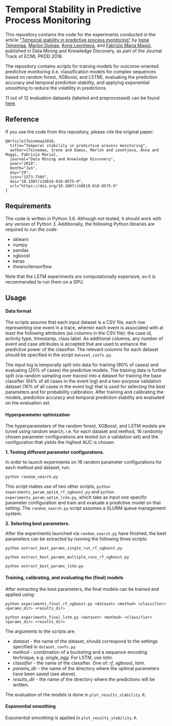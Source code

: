 # Temporal Stability in Predictive Process Monitoring
This repository contains the code for the experiments conducted in the article ["Temporal stability in predictive process monitoring"](https://link.springer.com/article/10.1007/s10618-018-0575-9) by [Irene Teinemaa](https://irhete.github.io/), [Marlon Dumas](http://kodu.ut.ee/~dumas/), [Anna Leontjeva](https://scholar.google.com/citations?user=XkCYSbQAAAAJ&hl=fr), and [Fabrizio Maria Maggi](https://scholar.google.nl/citations?user=Jo9fNKEAAAAJ&hl=en&oi=sra), published in Data Mining and Knowledge Discovery, as part of the Journal Track of ECML PKDD 2018.

The repository contains scripts for training models for outcome-oriented predictive monitoring (i.e. classification models for complex sequences based on random forest, XGBoost, and LSTM), evaluating the prediction accuracy and temporal prediction stability, and applying exponential smoothing to reduce the volatility in predictions.

11 out of 12 evaluation datasets (labeled and preprocessed) can be found [here](https://drive.google.com/open?id=1a4RClJgmsyrQgCz_1O51gut_N1XoNBhn).


## Reference
If you use the code from this repository, please cite the original paper:
```
@Article{Teinemaa2018,
  title="Temporal stability in predictive process monitoring",
  author={Teinemaa, Irene and Dumas, Marlon and Leontjeva, Anna and Maggi, Fabrizio Maria},
  journal="Data Mining and Knowledge Discovery",
  year="2018",
  month="Jun",
  day="29",
  issn="1573-756X",
  doi="10.1007/s10618-018-0575-9",
  url="https://doi.org/10.1007/s10618-018-0575-9"
} 
```

## Requirements   
The code is written in Python 3.6. Although not tested, it should work with any version of Python 3. Additionally, the following Python libraries are required to run the code: 

* sklearn
* numpy
* pandas
* xgboost
* keras
* theano/tensorflow

Note that the LSTM experiments are computationally expensive, so it is recommended to run them on a GPU.


## Usage
#### Data format
The scripts assume that each input dataset is a CSV file, each row representing one event in a trace, wherein each event is associated with at least the following attributes (as columns in the CSV file): the case id, activity type, timestamp, class label. As additional columns, any number of event and case attributes is accepted that are used to enhance the predictive power of the classifier. The relevant columns for each dataset should be specified in the script `dataset_confs.py`.

The input log is temporally split into data for training (80% of cases) and evaluating (20% of cases) the predictive models. The training data is further split (via random sampling over traces) into a dataset for training the base classifier (64% of all cases in the event log) and a two-purpose validation dataset (16% of all cases in the event log) that is used for selecting the best parameters and for probability calibration. After training and calibrating the models, prediction accuracy and temporal prediction stability are evaluated on the evaluation set.

#### Hyperparameter optimization
The hyperparameters of the random forest, XGBoost, and LSTM models are tuned using random search, i.e. for each dataset and method, 16 randomly chosen parameter configurations are tested (on a validation set) and the configuration that yields the highest AUC is chosen.

**1. Testing different parameter configurations.**

In order to launch experiments on 16 random parameter configurations for each method and dataset, run:

`python random_search.py`   

This script makes use of two other scripts, `python experiments_param_optim_rf_xgboost.py` and `python experiments_param_optim_lstm.py`, which take as input one specific parameter configuration and train and evaluate a predictive model on that setting. The `random_search.py` script assumes a SLURM queue management system. 

**2. Selecting best parameters.**

After the experiments launched via `random_search.py` have finished, the best parameters can be extracted by running the following three scripts:

`python extract_best_params_single_run_rf_xgboost.py` 

`python extract_best_params_multiple_runs_rf_xgboost.py` 

`python extract_best_params_lstm.py` 

#### Training, calibrating, and evaluating the (final) models

After extracting the best parameters, the final models can be trained and applied using:

`python experiments_final_rf_xgboost.py <dataset> <method> <classifier> <params_dir> <results_dir>` 

`python experiments_final_lstm.py <dataset> <method> <classifier> <params_dir> <results_dir>` 

The arguments to the scripts are: 

* _dataset_ - the name of the dataset, should correspond to the settings specified in `dataset_confs.py`.
* _method_ - combination of a bucketing and a sequence encoding technique, e.g. _single_agg_. For LSTM, use _lstm_.
* _classifier_ - the name of the classifier. One of: _rf_, _xgboost_, _lstm_.
* _params_dir_ - the name of the directory where the optimal parameters have been saved (see above).
* _results_dir_ - the name of the directory where the predictions will be written.

The evaluation of the models is done in `plot_results_stability.R`.

#### Exponential smoothing

Exponential smoothing is applied in `plot_results_stability.R`.